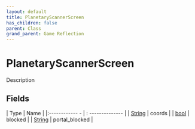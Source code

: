 ```yaml
---
layout: default
title: PlanetaryScannerScreen
has_children: false
parent: Class
grand_parent: Game Reflection
---
```

# PlanetaryScannerScreen
Description 

## Fields
| Type | Name |
|:------------ - | : -------------- |
| [String](game-reflection/components/string.md) | coords |
| [bool](game-reflection/components/bool.md) | blocked |
| [String](game-reflection/components/string.md) | portal_blocked |
